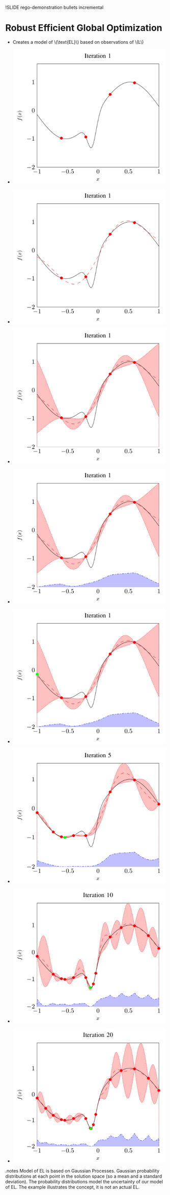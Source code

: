 !SLIDE rego-demonstration bullets incremental

<script type="text/javascript">
  $('.rego-demonstration').bind('showoff:show', regoDemonstrationReset);
  $('.rego-demonstration').bind('showoff:next', regoDemonstrationStep);
</script>

# Robust Efficient Global Optimization

* Creates a model of \\(\text{EL}\\) based on observations of \\(L\\)

* ![Step 1](optimization-step-1.png)
* ![Step 2](optimization-step-2.png)
* ![Step 3](optimization-step-3.png)
* ![Step 4](optimization-step-4.png)
* ![Step 5](optimization-step-5.png)
* ![Step 6](optimization-step-6.png)
* ![Step 7](optimization-step-7.png)
* ![Step 8](optimization-step-8.png)

.notes Model of EL is based on Gaussian Processes. Gaussian probability distributions at each point in the solution space (so a mean and a standard deviation). The probability distributions model the uncertainty of our model of EL. The example illustrates the concept, it is not an actual EL.
